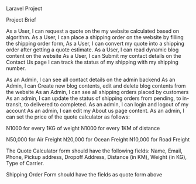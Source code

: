 Laravel Project 

Project Brief

As a User, I can request a quote on the my website calculated based on algorithm.
As a User, I can place a shipping order on the website by filling the shipping order form,
As a User, I can convert my quote into a shipping order after getting a quote estimate.
As a User, I can read dynamic blog content on the website
As a User, I can Submit my contact details on the Contact Us page
I can track the status of my shipping with my shipping number.


As an Admin, I can see all contact details on the admin backend
As an Admin, I can Create new blog contents, edit and delete blog contents from the website
As an Admin, I can see all shipping orders placed by customers
As an admin, I can update the status of shipping orders from pending, to in-transit, to delivered to completed.
As an admin, I can login and logout of my account
As an admin, I can edit my About us page content.
As an admin, I can set the price of the quote calculator as follows:

N1000 for every 1KG of weight
N1000 for every 1KM of distance

N50,000 for Air Freight
N20,000 for Ocean Freight
N10,000 for Road Freight




The Quote Calculator form should have the following fields:
Name, Email, Phone, Pickup address, Dropoff Address, Distance (in KM), Weight (in KG), Type of Carrier.

Shipping Order Form should have the fields as quote form above